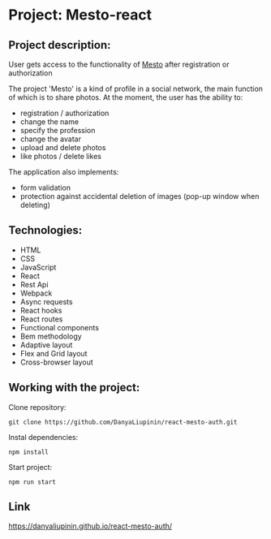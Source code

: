 # Project: Mesto-react

## Project description:

User gets access to the functionality of [Mesto](https://github.com/DanyaLiupinin/mesto-react) after registration or authorization

The project 'Mesto' is a kind of profile in a social network, the main function of which is to share photos. At the moment, the user has the ability to:
- registration / authorization
- change the name 
- specify the profession
- change the avatar
- upload and delete photos
- like photos / delete likes

The application also implements: 

- form validation
- protection against accidental deletion of images (pop-up window when deleting)

## Technologies:
- HTML
- CSS
- JavaScript
- React
- Rest Api
- Webpack
- Async requests 
- React hooks
- React routes
- Functional components
- Bem methodology
- Adaptive layout
- Flex and Grid layout
- Cross-browser layout 

## Working with the project:

Clone repository:

``` git clone https://github.com/DanyaLiupinin/react-mesto-auth.git ```

Instal dependencies: 

``` npm install ```

Start project: 

``` npm run start ```

## Link ##
https://danyaliupinin.github.io/react-mesto-auth/

